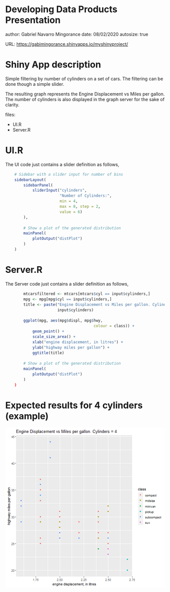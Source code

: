 Developing Data Products Presentation
========================================================
author: Gabriel Navarro Mingorance
date: 08/02/2020
autosize: true

URL: https://gabimingorance.shinyapps.io/myshinyproject/

Shiny App description
========================================================

Simple filtering by number of cylinders on a set of cars.
The filtering can be done though a simple slider.

The resulting graph represents the Engine Displacement vs Miles per gallon.
The number of cylinders is also displayed in the graph server for the sake of clarity.

files:

- UI.R
- Server.R


UI.R
========================================================

The UI code just contains a slider definition as follows,

```r
    # Sidebar with a slider input for number of bins
    sidebarLayout(
        sidebarPanel(
            sliderInput("cylinders",
                        "Number of Cylinders:",
                        min = 4,
                        max = 8, step = 2,
                        value = 6)
        ),

        # Show a plot of the generated distribution
        mainPanel(
            plotOutput("distPlot")
        )
    )
```

Server.R
========================================================

The Server code just contains a slider definition as follows,

```r
        mtcarsfiltered <- mtcars[mtcars$cyl == input$cylinders,]
        mpg <- mpg[mpg$cyl == input$cylinders,] 
        title <- paste("Engine Displacement vs Miles per gallon. Cylinders =",
                       input$cylinders)
        
        ggplot(mpg, aes(mpg$displ, mpg$hwy, 
                                       colour = class)) + 
            geom_point() +
            scale_size_area() + 
            xlab("engine displacement, in litres") +
            ylab("highway miles per gallon") +
            ggtitle(title)

        # Show a plot of the generated distribution
        mainPanel(
            plotOutput("distPlot")
        )
    )
```


Expected results for 4 cylinders (example)
========================================================
![plot of chunk unnamed-chunk-3](DevelopingDataProductsPresentation-figure/unnamed-chunk-3-1.png)

